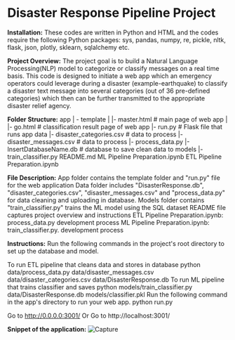 # Disaster Response Pipeline Project

**Installation:** These codes are written in Python and HTML and the codes require the following Python packages: sys, pandas, numpy, re, pickle, nltk, flask, json, plotly, sklearn, sqlalchemy etc.

**Project Overview:** The project goal is to build a Natural Language Processing(NLP) model to categorize or classify messages on a real time basis. This code is designed to initiate a web app which an emergency operators could leverage during a disaster (example-earthquake) to classify a disaster text message into several categories (out of 36 pre-defined categories) which then can be further transmitted to the appropriate disaster relief agency.

**Folder Structure:**
app
| - template
| |- master.html # main page of web app
| |- go.html # classification result page of web app
|- run.py # Flask file that runs app
data
|- disaster_categories.csv # data to process
|- disaster_messages.csv # data to process
|- process_data.py
|- InsertDatabaseName.db # database to save clean data to
models
|- train_classifier.py
README.md
ML Pipeline Preparation.ipynb
ETL Pipeline Preparation.ipynb

**File Description:**
App folder contains the template folder and "run.py" file for the web application
Data folder includes "DisasterResponse.db", "disaster_categories.csv", "disaster_messages.csv" and "process_data.py" for data cleaning and uploading in database.
Models folder contains "train_classifier.py" trains the ML model using the SQL dataset
README file captures project overview and instructions
ETL Pipeline Preparation.ipynb: process_data.py development process
ML Pipeline Preparation.ipynb: train_classifier.py. development process

**Instructions:**
Run the following commands in the project's root directory to set up the database and model.

To run ETL pipeline that cleans data and stores in database python data/process_data.py data/disaster_messages.csv data/disaster_categories.csv data/DisasterResponse.db
To run ML pipeline that trains classifier and saves python models/train_classifier.py data/DisasterResponse.db models/classifier.pkl
Run the following command in the app's directory to run your web app. python run.py

Go to http://0.0.0.0:3001/ Or Go to http://localhost:3001/

**Snippet of the application:**
![Capture](https://user-images.githubusercontent.com/101924908/180632967-104216fe-203d-47c3-b68c-14f590d13bce.PNG)


